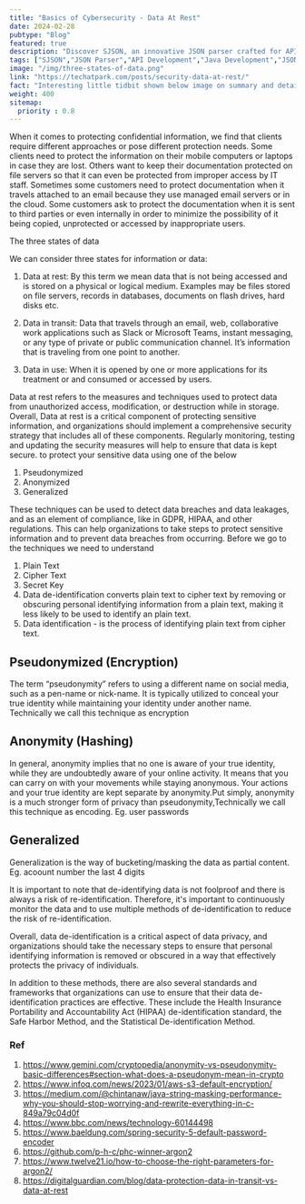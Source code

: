 ```yaml
---
title: "Basics of Cybersecurity - Data At Rest"
date: 2024-02-28
pubtype: "Blog"
featured: true
description: "Discover SJSON, an innovative JSON parser crafted for API development, originating from the Bangalore Java User Group. This blog explores its creation, focusing on simple validation and customizable key rules for API servers. Join us on GitHub to contribute to advancing JSON parsing in API development."
tags: ["SJSON","JSON Parser","API Development","Java Development","JSON","Software Engineering"]
image: "/img/three-states-of-data.png"
link: "https://techatpark.com/posts/security-data-at-rest/"
fact: "Interesting little tidbit shown below image on summary and detail page"
weight: 400
sitemap:
  priority : 0.8
---
```


When it comes to protecting confidential information, we find that clients require different approaches or pose different protection needs. Some clients need to protect the information on their mobile computers or laptops in case they are lost. Others want to keep their documentation protected on file servers so that it can even be protected from improper access by IT staff. Sometimes some customers need to protect documentation when it travels attached to an email because they use managed email servers or in the cloud. Some customers ask to protect the documentation when it is sent to third parties or even internally in order to minimize the possibility of it being copied, unprotected or accessed by inappropriate users.

The three states of data

We can consider three states for information or data:

1. Data at rest: By this term we mean data that is not being accessed and is stored on a physical or logical medium. Examples may be files stored on file servers, records in databases, documents on flash drives, hard disks etc.

2. Data in transit: Data that travels through an email, web, collaborative work applications such as Slack or Microsoft Teams, instant messaging, or any type of private or public communication channel. It’s information that is traveling from one point to another.

3. Data in use: When it is opened by one or more applications for its treatment or and consumed or accessed by users.

Data at rest refers to the measures and techniques used to protect data from unauthorized access, modification, or destruction while in storage. Overall, Data at rest is a critical component of protecting sensitive information, and organizations should implement a comprehensive security strategy that includes all of these components. Regularly monitoring, testing and updating the security measures will help to ensure that data is kept secure. to protect your sensitive data using one of the below

1. Pseudonymized
2. Anonymized
3. Generalized

These techniques can be used to detect data breaches and data leakages, and as an element of compliance, like in GDPR, HIPAA, and other regulations. This can help organizations to take steps to protect sensitive information and to prevent data breaches from occurring. Before we go to the techniques we need to understand

1. Plain Text
2. Cipher Text
3. Secret Key
4. Data de-identification converts plain text to cipher text by removing or obscuring personal identifying information from a plain text, making it less likely to be used to identify an plain text. 
5. Data identification - is the process of identifying plain text from cipher text.

## Pseudonymized (Encryption)
The term “pseudonymity” refers to using a different name on social media, such as a pen-name or nick-name. It is typically utilized to conceal your true identity while maintaining your identity under another name. Technically we call this technique as encryption

## Anonymity (Hashing)
In general, anonymity implies that no one is aware of your true identity, while they are undoubtedly aware of your online activity. It means that you can carry on with your movements while staying anonymous. Your actions and your true identity are kept separate by anonymity.Put simply, anonymity is a much stronger form of privacy than pseudonymity,Technically we call this technique as encoding. Eg. user passwords 

## Generalized
Generalization is the way of bucketing/masking the data as partial content. Eg. acoount number the last 4 digits

It is important to note that de-identifying data is not foolproof and there is always a risk of re-identification. Therefore, it's important to continuously monitor the data and to use multiple methods of de-identification to reduce the risk of re-identification.

Overall, data de-identification is a critical aspect of data privacy, and organizations should take the necessary steps to ensure that personal identifying information is removed or obscured in a way that effectively protects the privacy of individuals.

In addition to these methods, there are also several standards and frameworks that organizations can use to ensure that their data de-identification practices are effective. These include the Health Insurance Portability and Accountability Act (HIPAA) de-identification standard, the Safe Harbor Method, and the Statistical De-identification Method.

### Ref
1. https://www.gemini.com/cryptopedia/anonymity-vs-pseudonymity-basic-differences#section-what-does-a-pseudonym-mean-in-crypto
2. https://www.infoq.com/news/2023/01/aws-s3-default-encryption/
3. https://medium.com/@chintanaw/java-string-masking-performance-why-you-should-stop-worrying-and-rewrite-everything-in-c-849a79c04d0f
4. https://www.bbc.com/news/technology-60144498
5. https://www.baeldung.com/spring-security-5-default-password-encoder
6. https://github.com/p-h-c/phc-winner-argon2
7. https://www.twelve21.io/how-to-choose-the-right-parameters-for-argon2/
8. https://digitalguardian.com/blog/data-protection-data-in-transit-vs-data-at-rest